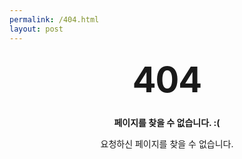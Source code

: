```yaml
---
permalink: /404.html
layout: post
---
```


<style type="text/css" media="screen">
  .container {
    margin: 10px auto;
    max-width: 600px;
    text-align: center;
  }
  h1 {
    margin: 30px 0;
    font-size: 4em;
    line-height: 1;
    letter-spacing: -1px;
  }
</style>

<div class="container">
  <h1>404</h1>

  <p><strong>페이지를 찾을 수 없습니다. :(</strong></p>
  <p>요청하신 페이지를 찾을 수 없습니다.</p>

</div>
